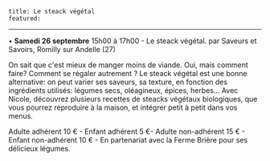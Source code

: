 	title: Le steack végétal
	featured:
---

• **Samedi 26 septembre** 15h00 à 17h00 - Le steack végétal. par Saveurs et Savoirs, Romilly sur Andelle (27)

 On sait que c'est mieux de manger moins de viande. Oui, mais comment faire? Comment se régaler autrement ? Le steack végétal est une bonne alternative: on peut varier ses saveurs, sa texture, en fonction des ingrédients utilisés: légumes secs, oléagineux, épices, herbes... Avec Nicole, découvrez plusieurs recettes de steacks végétaux biologiques, que vous pourrez reproduire à la maison, et intégrer petit à petit dans vos menus.

 Adulte adhérent 10 € - Enfant adhérent 5 €- Adulte non-adhérent 15 € - Enfant non-adhérent 10 € - En partenariat avec la Ferme Brière pour ses délicieux légumes.


